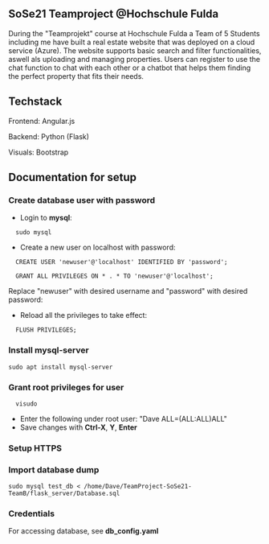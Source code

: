 ## SoSe21 Teamproject @Hochschule Fulda
During the "Teamprojekt" course at Hochschule Fulda a Team of 5 Students including me have built a real estate website that was deployed on a cloud service (Azure). The website supports basic search and filter functionalities, aswell als uploading and managing properties. Users can register to use the chat function to chat with each other or a chatbot that helps them finding the perfect property that fits their needs.

## Techstack

Frontend: Angular.js

Backend: Python (Flask)

Visuals: Bootstrap

## Documentation for setup

### Create database user with password
* Login to **mysql**:

```console
  sudo mysql
```
* Create a new user on localhost with password:
```console
  CREATE USER 'newuser'@'localhost' IDENTIFIED BY 'password';
```

```console
  GRANT ALL PRIVILEGES ON * . * TO 'newuser'@'localhost';
```
Replace "newuser" with desired username and "password" with desired password:

* Reload all the privileges to take effect:
```console
  FLUSH PRIVILEGES;
```

### Install mysql-server
```console
sudo apt install mysql-server
```

### Grant root privileges for user
```console
  visudo
  ```
* Enter the following under root user: "Dave ALL=(ALL:ALL)ALL"
* Save changes with **Ctrl-X**, **Y**, **Enter**

### Setup HTTPS

### Import database dump
```console
sudo mysql test_db < /home/Dave/TeamProject-SoSe21-TeamB/flask_server/Database.sql
```

### Credentials
For accessing database, see **db_config.yaml**
